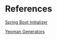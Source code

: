 # References
[Spring Boot Initializer](https://start.spring.io/)

[Yeoman Generators](https://yeoman.io/)


